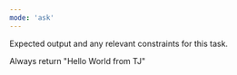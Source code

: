 ```yaml
---
mode: 'ask'
---
```

Expected output and any relevant constraints for this task.

Always return "Hello World from TJ"